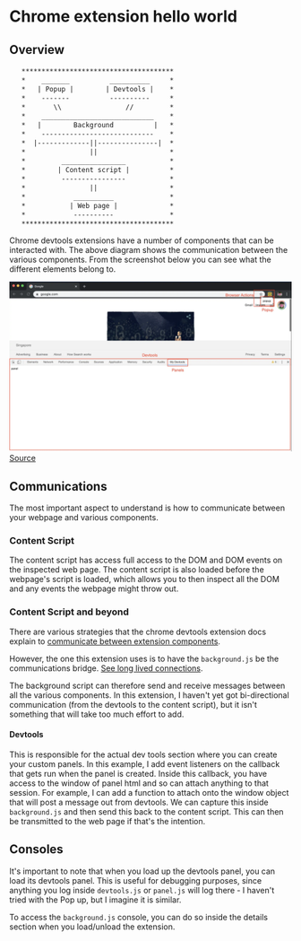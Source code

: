 # Chrome extension hello world

## Overview

       **************************************
       *    _______          __________     *  
       *   | Popup |        | Devtools |    *     
       *    -------          ----------     *    
       *       \\                //         *   
       *    ____________________________    *   
       *   |        Background          |   * 
       *    ----------------------------    *     
       *  |-------------||---------------|  *      
       *                ||                  *        
       *         ________________           *       
       *        | Content script |          *       
       *         ----------------           *        
       *                ||                  *         
       *            __________              *     
       *           | Web page |             *         
       *            ----------              *    
       **************************************
       
Chrome devtools extensions have a number of components that can be interacted with. 
The above diagram shows the communication between the various components. From the screenshot
below you can see what the different elements belong to.

![Image of chrome extension screenshot](./chrome-extension-overview.png)
[Source](https://lihautan.com/personalised-development-workspace-with-chrome-extension/)


## Communications
The most important aspect to understand is how to communicate between your webpage and various
components.

### Content Script
The content script has access full access to the DOM and DOM events on the inspected web page.
The content script is also loaded before the webpage's script is loaded, which allows you to then inspect
all the DOM and any events the webpage might throw out.

### Content Script and beyond

There are various strategies that the chrome devtools extension docs explain to [communicate between
extension components](https://developer.chrome.com/extensions/devtools#solutions).

However, the one this extension uses is to have the `background.js` be the communications bridge. [See long lived connections](https://developer.chrome.com/extensions/messaging#connect).

The background script can therefore send and receive messages between all the various components. In this extension,
I haven't yet got bi-directional communication (from the devtools to the content script), but it isn't something
that will take too much effort to add.

#### Devtools

This is responsible for the actual dev tools section where you can create your custom panels. In this example, 
I add event listeners on the callback that gets run when the panel is created. Inside this callback, you have
access to the window of panel html and so can attach anything to that session. For example, I can add a function
to attach onto the window object that will post a message out from devtools. We can capture this inside `background.js`
and then send this back to the content script. This can then be transmitted to the web page if that's the intention.

## Consoles
It's important to note that when you load up the devtools panel, you can load its devtools panel. This is useful for
debugging purposes, since anything you log inside `devtools.js` or `panel.js` will log there - I haven't tried with the
Pop up, but I imagine it is similar. 

To access the `background.js` console, you can do so inside the details section when you load/unload the extension.

